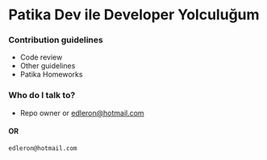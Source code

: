# Patika Dev ile Developer Yolculuğum

### Contribution guidelines

* Code review
* Other guidelines
* Patika Homeworks

### Who do I talk to?

* Repo owner or edleron@hotmail.com

#### OR

```
edleron@hotmail.com 
```
